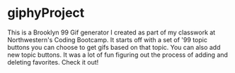 # giphyProject

This is a Brooklyn 99 Gif generator I created as part of my classwork at Northwestern's Coding Bootcamp. It starts off with a set of '99 topic buttons you can choose to get gifs based on that topic. You can also add new topic buttons. It was a lot of fun figuring out the process of adding and deleting favorites. Check it out!